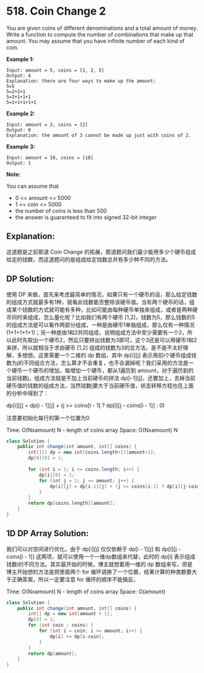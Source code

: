 # 518. Coin Change 2

You are given coins of different denominations and a total amount of money. Write a function to compute the number of combinations that make up that amount. You may assume that you have infinite number of each kind of coin.

 

**Example 1:**

    Input: amount = 5, coins = [1, 2, 5]
    Output: 4
    Explanation: there are four ways to make up the amount:
    5=5
    5=2+2+1
    5=2+1+1+1
    5=1+1+1+1+1

**Example 2:**

    Input: amount = 3, coins = [2]
    Output: 0
    Explanation: the amount of 3 cannot be made up just with coins of 2.

**Example 3:**

    Input: amount = 10, coins = [10] 
    Output: 1
 

**Note:**

You can assume that

* 0 <= amount <= 5000
* 1 <= coin <= 5000
* the number of coins is less than 500
* the answer is guaranteed to fit into signed 32-bit integer

## Explanation: 

这道题是之前那道 Coin Change 的拓展，那道题问我们最少能用多少个硬币组成给定的钱数，而这道题问的是组成给定钱数总共有多少种不同的方法。

## DP Solution: 

使用 DP 来做，首先来考虑最简单的情况，如果只有一个硬币的话，那么给定钱数的组成方式就最多有1种，就看此钱数能否整除该硬币值。当有两个硬币的话，组成某个钱数的方式就可能有多种，比如可能由每种硬币单独来组成，或者是两种硬币同时来组成，怎么量化呢？比如我们有两个硬币 [1,2]，钱数为5，那么钱数的5的组成方法是可以看作两部分组成，一种是由硬币1单独组成，那么仅有一种情况 (1+1+1+1+1)；另一种是由1和2共同组成，说明组成方法中至少需要有一个2，所以此时先取出一个硬币2，然后只要拼出钱数为3即可，这个3还是可以用硬币1和2来拼，所以就相当于求由硬币 [1,2] 组成的钱数为3的总方法。是不是不太好理解，多想想。这里需要一个二维的 dp 数组，其中 dp[i][j] 表示用前i个硬币组成钱数为j的不同组合方法，怎么算才不会重复，也不会漏掉呢？我们采用的方法是一个硬币一个硬币的增加，每增加一个硬币，都从1遍历到 amount，对于遍历到的当前钱数j，组成方法就是不加上当前硬币的拼法 dp[i-1][j]，还要加上，去掉当前硬币值的钱数的组成方法，当然钱数j要大于当前硬币值，状态转移方程也在上面的分析中得到了：

dp[i][j] = dp[i - 1][j] + (j >= coins[i - 1] ? dp[i][j - coins[i - 1]] : 0)

注意要初始化每行的第一个位置为0

Time: O(Nxamount) N - length of coins array
Space: O(Nxamount) N

```java
class Solution {
    public int change(int amount, int[] coins) {
        int[][] dp = new int[coins.length+1][amount+1];
        dp[0][0] = 1;
        
        for (int i = 1; i <= coins.length; i++) {
            dp[i][0] = 1;
            for (int j = 1; j <= amount; j++) {
                dp[i][j] = dp[i-1][j] + (j >= coins[i-1] ? dp[i][j-coins[i-1]] : 0);
            }
        }
        return dp[coins.length][amount];
    }
}
```

## 1D DP Array Solution: 

我们可以对空间进行优化，由于 dp[i][j] 仅仅依赖于 dp[i - 1][j] 和 dp[i][j - coins[i - 1]] 这两项，就可以使用一个一维dp数组来代替，此时的 dp[i] 表示组成钱数i的不同方法。其实最开始的时候，博主就想着用一维的 dp 数组来写，但是博主开始想的方法是把里面两个 for 循环调换了一个位置，结果计算的种类数要大于正确答案，所以一定要注意 for 循环的顺序不能搞反。

Time: O(Nxamount) N - length of coins array
Space: O(amount)

```java
class Solution {
    public int change(int amount, int[] coins) {
        int[] dp = new int[amount + 1];
        dp[0] = 1;
        for (int coin : coins) {
            for (int i = coin; i <= amount; i++) {
                dp[i] += dp[i-coin];
            }
        }
        return dp[amount];
    }
}
```